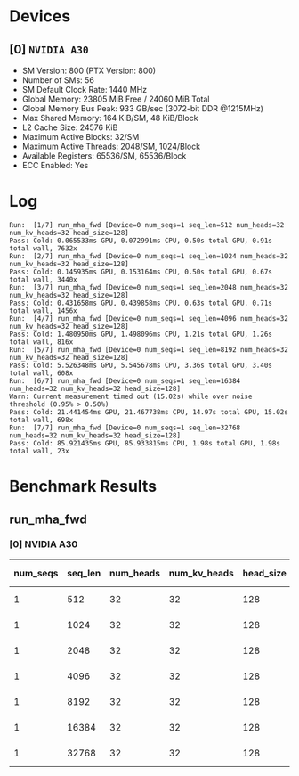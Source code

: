 # Devices

## [0] `NVIDIA A30`
* SM Version: 800 (PTX Version: 800)
* Number of SMs: 56
* SM Default Clock Rate: 1440 MHz
* Global Memory: 23805 MiB Free / 24060 MiB Total
* Global Memory Bus Peak: 933 GB/sec (3072-bit DDR @1215MHz)
* Max Shared Memory: 164 KiB/SM, 48 KiB/Block
* L2 Cache Size: 24576 KiB
* Maximum Active Blocks: 32/SM
* Maximum Active Threads: 2048/SM, 1024/Block
* Available Registers: 65536/SM, 65536/Block
* ECC Enabled: Yes

# Log

```
Run:  [1/7] run_mha_fwd [Device=0 num_seqs=1 seq_len=512 num_heads=32 num_kv_heads=32 head_size=128]
Pass: Cold: 0.065533ms GPU, 0.072991ms CPU, 0.50s total GPU, 0.91s total wall, 7632x 
Run:  [2/7] run_mha_fwd [Device=0 num_seqs=1 seq_len=1024 num_heads=32 num_kv_heads=32 head_size=128]
Pass: Cold: 0.145935ms GPU, 0.153164ms CPU, 0.50s total GPU, 0.67s total wall, 3440x 
Run:  [3/7] run_mha_fwd [Device=0 num_seqs=1 seq_len=2048 num_heads=32 num_kv_heads=32 head_size=128]
Pass: Cold: 0.431658ms GPU, 0.439858ms CPU, 0.63s total GPU, 0.71s total wall, 1456x 
Run:  [4/7] run_mha_fwd [Device=0 num_seqs=1 seq_len=4096 num_heads=32 num_kv_heads=32 head_size=128]
Pass: Cold: 1.480950ms GPU, 1.498096ms CPU, 1.21s total GPU, 1.26s total wall, 816x 
Run:  [5/7] run_mha_fwd [Device=0 num_seqs=1 seq_len=8192 num_heads=32 num_kv_heads=32 head_size=128]
Pass: Cold: 5.526348ms GPU, 5.545678ms CPU, 3.36s total GPU, 3.40s total wall, 608x 
Run:  [6/7] run_mha_fwd [Device=0 num_seqs=1 seq_len=16384 num_heads=32 num_kv_heads=32 head_size=128]
Warn: Current measurement timed out (15.02s) while over noise threshold (0.95% > 0.50%)
Pass: Cold: 21.441454ms GPU, 21.467738ms CPU, 14.97s total GPU, 15.02s total wall, 698x 
Run:  [7/7] run_mha_fwd [Device=0 num_seqs=1 seq_len=32768 num_heads=32 num_kv_heads=32 head_size=128]
Pass: Cold: 85.921435ms GPU, 85.933815ms CPU, 1.98s total GPU, 1.98s total wall, 23x 
```

# Benchmark Results

## run_mha_fwd

### [0] NVIDIA A30

| num_seqs | seq_len | num_heads | num_kv_heads | head_size | Memory Reads | Memory Writes | Memory Usage | Tokens | Samples |  CPU Time  | Noise  |  GPU Time  | Noise  |  Elem/s  | GlobalMem BW | BWUtil |
|----------|---------|-----------|--------------|-----------|--------------|---------------|--------------|--------|---------|------------|--------|------------|--------|----------|--------------|--------|
|        1 |     512 |        32 |           32 |       128 |   12.000 MiB |     4.000 MiB |           16 |    512 |   7632x |  72.991 us | 46.17% |  65.533 us | 10.70% |   7.813M | 256.011 GB/s | 27.44% |
|        1 |    1024 |        32 |           32 |       128 |   24.000 MiB |     8.000 MiB |           32 |   1024 |   3440x | 153.164 us | 20.80% | 145.935 us |  2.99% |   7.017M | 229.927 GB/s | 24.64% |
|        1 |    2048 |        32 |           32 |       128 |   48.000 MiB |    16.000 MiB |           64 |   2048 |   1456x | 439.858 us | 12.02% | 431.658 us |  2.85% |   4.744M | 155.468 GB/s | 16.66% |
|        1 |    4096 |        32 |           32 |       128 |   96.000 MiB |    32.000 MiB |          128 |   4096 |    816x |   1.498 ms | 11.30% |   1.481 ms |  1.64% |   2.766M |  90.629 GB/s |  9.71% |
|        1 |    8192 |        32 |           32 |       128 |  192.000 MiB |    64.000 MiB |          256 |   8192 |    608x |   5.546 ms |  4.93% |   5.526 ms |  1.23% |   1.482M |  48.574 GB/s |  5.21% |
|        1 |   16384 |        32 |           32 |       128 |  384.000 MiB |   128.000 MiB |          512 |  16384 |    698x |  21.468 ms |  1.95% |  21.441 ms |  0.95% | 764.127K |  25.039 GB/s |  2.68% |
|        1 |   32768 |        32 |           32 |       128 |  768.000 MiB |   256.000 MiB |         1024 |  32768 |     23x |  85.934 ms |  0.50% |  85.921 ms |  0.50% | 381.372K |  12.497 GB/s |  1.34% |
